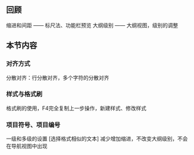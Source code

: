 ## 回顾

缩进和间距 —— 标尺法、功能栏预览
大纲级别 —— 大纲视图，级别的调整

## 本节内容

### 对齐方式

分散对齐：行分散对齐，多个字符的分散对齐

### 样式与格式刷

格式刷的使用，F4完全复制上一步操作，新建样式、修改样式

### 项目符号、项目编号

一级和多级的设置 [选择格式相似的文本]
减少增加缩进，不改变大纲级别，不会在导航视图中出现